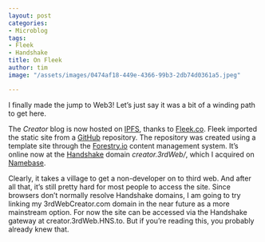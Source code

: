 ```yaml
---
layout: post
categories:
- Microblog
tags:
- Fleek
- Handshake
title: On Fleek
author: tim
image: "/assets/images/0474af18-449e-4366-99b3-2db74d0361a5.jpeg"

---
```

I finally made the jump to Web3! Let’s just say it was a bit of a winding path to get here.

The _Creator_ blog is now hosted on [IPFS](https://ipfs.io/), thanks to [Fleek.co](https://fleek.co/). Fleek imported the static site from a [GitHub](https://github.com/) repository. The repository was created using a template site through the [Forestry.io](https://www.forestry.io/) content management system. It’s online now at the [Handshake](https://handshake.org/) domain _creator.3rdWeb/_, which I acquired on [Namebase](https://www.namebase.io/).

Clearly, it takes a village to get a non-developer on to third web. And after all that, it’s still pretty hard for most people to access the site. Since browsers don’t normally resolve Handshake domains, I am going to try linking my 3rdWebCreator.com domain in the near future as a more mainstream option. For now the site can be accessed via the Handshake gateway at creator.3rdWeb.HNS.to. But if you’re reading this, you probably already knew that.